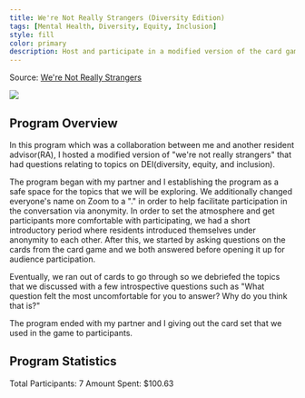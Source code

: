 ```yaml
---
title: We're Not Really Strangers (Diversity Edition)
tags: [Mental Health, Diversity, Equity, Inclusion]
style: fill
color: primary
description: Host and participate in a modified version of the card game "we're not really strangers" that focuses on questions relating to diversity, equity, and inclusion that gradually increase in intensity and difficulty.
---
```


Source: [We're Not Really Strangers](https://www.werenotreallystrangers.com/pages/were-not-really-strangers-race-and-privilege-expansion-pack)

![](https://i.imgur.com/DESVkUv.png)

## Program Overview

In this program which was a collaboration between me and another resident advisor(RA), I hosted a modified version of "we're not really strangers" that had questions relating to topics on DEI(diversity, equity, and inclusion). 

The program began with my partner and I establishing the program as a safe space for the topics that we will be exploring. We additionally changed everyone's name on Zoom to a "." in order to help facilitate participation in the conversation via anonymity. In order to set the atmosphere and get participants more comfortable with participating, we had a short introductory period where residents introduced themselves under anonymity to each other.  After this, we started by asking questions on the cards from the card game and we both answered before opening it up for audience participation. 

Eventually, we ran out of cards to go through so we debriefed the topics that we discussed with a few introspective questions such as "What question felt the most uncomfortable for you to answer? Why do you think that is?"

The program ended with my partner and I giving out the card set that we used in the game to participants.

## Program Statistics

Total Participants: 7
Amount Spent: $100.63


